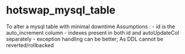 # hotswap_mysql_table

To alter a mysql table with minimal downtime
Assumptions : 
	- id is the auto_increment column
	- indexes present in both id and autoUpdateCol separately
	- exception handling can be better; As DDL cannot be reverted/rollbacked
